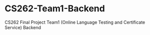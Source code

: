 # CS262-Team1-Backend
CS262 Final Project Team1 (Online Language Testing and Certificate Service) Backend

